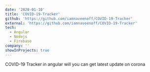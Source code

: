 ```yaml
---
date: '2020-01-10'
title: 'COVID-19-Tracker'
github: 'https://github.com/iamnaveenoff/COVID-19-Tracker'
external: 'https://github.com/iamnaveenoff/COVID-19-Tracker'
tech:
  - Angular
  - Nodejs
  - Firebase
company: ''
showInProjects: true
---
```


COVID-19 Tracker in angular will you can get latest update on corona
